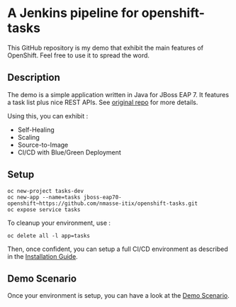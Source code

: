 # A Jenkins pipeline for openshift-tasks

This GitHub repository is my demo that exhibit the main features of OpenShift.
Feel free to use it to spread the word.

## Description

The demo is a simple application written in Java for JBoss EAP 7. It features
a task list plus nice REST APIs. See [original repo](https://github.com/OpenShiftDemos/openshift-tasks)
for more details.

Using this, you can exhibit :
 - Self-Healing
 - Scaling
 - Source-to-Image
 - CI/CD with Blue/Green Deployment

## Setup

```
oc new-project tasks-dev
oc new-app --name=tasks jboss-eap70-openshift~https://github.com/nmasse-itix/openshift-tasks.git
oc expose service tasks
```

To cleanup your environment, use :
```
oc delete all -l app=tasks
```

Then, once confident, you can setup a full CI/CD environment as described in the [Installation Guide](doc/INSTALL.md).

## Demo Scenario

Once your environment is setup, you can have a look at the [Demo Scenario](doc/SCENARIO.md).
